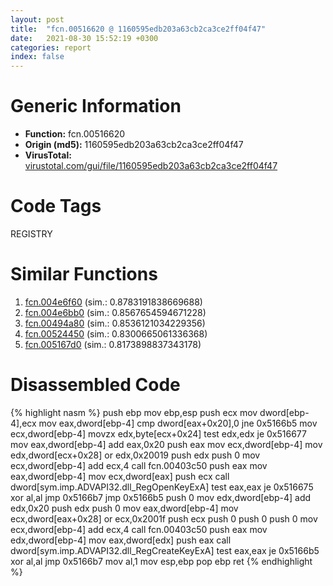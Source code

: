 ```yaml
---
layout: post
title:  "fcn.00516620 @ 1160595edb203a63cb2ca3ce2ff04f47"
date:   2021-08-30 15:52:19 +0300
categories: report
index: false
---
```


# Generic Information
- **Function:** fcn.00516620
- **Origin (md5):** 1160595edb203a63cb2ca3ce2ff04f47
- **VirusTotal:** [virustotal.com/gui/file/1160595edb203a63cb2ca3ce2ff04f47][virustotal_ref]

# Code Tags
<span class="tag" id="REGISTRY">REGISTRY</span>


# Similar Functions

1. [fcn.004e6f60][similar_1_ref] (sim.: 0.8783191838669688)
2. [fcn.004e6bb0][similar_2_ref] (sim.: 0.8567654594671228)
3. [fcn.00494a80][similar_3_ref] (sim.: 0.8536121034229356)
4. [fcn.00524450][similar_4_ref] (sim.: 0.8300665061336368)
5. [fcn.005167d0][similar_5_ref] (sim.: 0.8173898837343178)


# Disassembled Code

{% highlight nasm %}
push ebp
mov ebp,esp
push ecx
mov dword[ebp-4],ecx
mov eax,dword[ebp-4]
cmp dword[eax+0x20],0
jne 0x5166b5
mov ecx,dword[ebp-4]
movzx edx,byte[ecx+0x24]
test edx,edx
je 0x516677
mov eax,dword[ebp-4]
add eax,0x20
push eax
mov ecx,dword[ebp-4]
mov edx,dword[ecx+0x28]
or edx,0x20019
push edx
push 0
mov ecx,dword[ebp-4]
add ecx,4
call fcn.00403c50
push eax
mov eax,dword[ebp-4]
mov ecx,dword[eax]
push ecx
call dword[sym.imp.ADVAPI32.dll_RegOpenKeyExA]
test eax,eax
je 0x516675
xor al,al
jmp 0x5166b7
jmp 0x5166b5
push 0
mov edx,dword[ebp-4]
add edx,0x20
push edx
push 0
mov eax,dword[ebp-4]
mov ecx,dword[eax+0x28]
or ecx,0x2001f
push ecx
push 0
push 0
push 0
mov ecx,dword[ebp-4]
add ecx,4
call fcn.00403c50
push eax
mov edx,dword[ebp-4]
mov eax,dword[edx]
push eax
call dword[sym.imp.ADVAPI32.dll_RegCreateKeyExA]
test eax,eax
je 0x5166b5
xor al,al
jmp 0x5166b7
mov al,1
mov esp,ebp
pop ebp
ret 
{% endhighlight %}


[similar_1_ref]: /report/fcn.004e6f60@be7fba7cc724acf4ae2900d99e0fc9c3
[similar_2_ref]: /report/fcn.004e6bb0@279a61b1e76da49531f1f16fd1102a2d
[similar_3_ref]: /report/fcn.00494a80@289859175c221b107317af7727d26c17
[similar_4_ref]: /report/fcn.00524450@17d73cbafe6dd96dd6f2291fab06fbb5
[similar_5_ref]: /report/fcn.005167d0@1160595edb203a63cb2ca3ce2ff04f47
[virustotal_ref]: https://www.virustotal.com/gui/file/1160595edb203a63cb2ca3ce2ff04f47